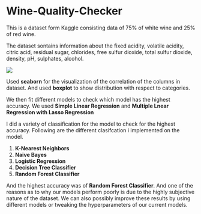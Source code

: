 # Wine-Quality-Checker
This is a dataset form Kaggle consisting data of 75% of white wine and 25% of red wine.

The dataset sontains information about the fixed acidity, volatile acidity, citric acid, residual sugar, chlorides, free sulfur dioxide, total sulfur dioxide, density, pH, sulphates, alcohol.

![](Images/dataset.png)

Used __seaborn__ for the visualization of the correlation of the columns in dataset.
And used __boxplot__ to show distribution with respect to categories.

We then fit different models to check which model has the highest accuracy. We used __Simple Linear Regression__ and __Multiple Lnear Regression with Lasso Regression__

I did a variety of classification for the model to check for the highest accuracy.
Following are the different clasifcation i implemented on the model.
1) __K-Nearest Neighbors__
2) __Naive Bayes__
3) __Logistic Regression__
4) __Decision Tree Classifier__ 
5) __Random Forest Classifier__

And the highest accuracy was of __Random Forest Classifier__. And one of the reasons as to why our models perform poorly is due to the highly subjective nature of the dataset. We can also possibly improve these results by using different models or tweaking the hyperparameters of our current models.
